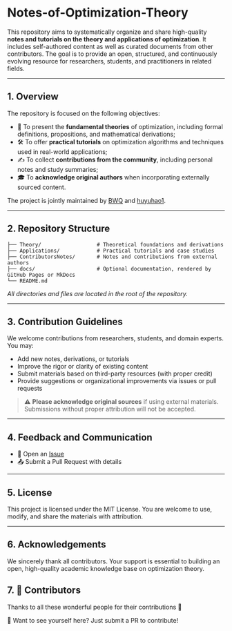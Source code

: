 # Notes-of-Optimization-Theory

This repository aims to systematically organize and share high-quality **notes and tutorials on the theory and applications of optimization**. It includes self-authored content as well as curated documents from other contributors. The goal is to provide an open, structured, and continuously evolving resource for researchers, students, and practitioners in related fields.

---

## 1. Overview

The repository is focused on the following objectives:

- 📖 To present the **fundamental theories** of optimization, including formal definitions, propositions, and mathematical derivations;
- 🛠 To offer **practical tutorials** on optimization algorithms and techniques used in real-world applications;
- ✍️ To collect **contributions from the community**, including personal notes and study summaries;
- 🎓 To **acknowledge original authors** when incorporating externally sourced content.

The project is jointly maintained by [BWQ](https://github.com/BWQ-L) and [huyuhao1](https://github.com/huyuhao1).


---

## 2. Repository Structure

```text
├── Theory/                  # Theoretical foundations and derivations
├── Applications/            # Practical tutorials and case studies
├── ContributorsNotes/       # Notes and contributions from external authors
├── docs/                    # Optional documentation, rendered by GitHub Pages or MkDocs
└── README.md
```

_All directories and files are located in the root of the repository._

---

## 3. Contribution Guidelines

We welcome contributions from researchers, students, and domain experts. You may:

- Add new notes, derivations, or tutorials
- Improve the rigor or clarity of existing content
- Submit materials based on third-party resources (with proper credit)
- Provide suggestions or organizational improvements via issues or pull requests

> ⚠️ **Please acknowledge original sources** if using external materials. Submissions without proper attribution will not be accepted.

---

## 4. Feedback and Communication

- 🐛 Open an [Issue](https://github.com/BWQ-L/Notes-of-Optimization-Theory/issues)
- 📤 Submit a Pull Request with details

---

## 5. License

This project is licensed under the MIT License. You are welcome to use, modify, and share the materials with attribution.

---

## 6. Acknowledgements

We sincerely thank all contributors. Your support is essential to building an open, high-quality academic knowledge base on optimization theory.

## 7. 👥 Contributors
Thanks to all these wonderful people for their contributions 💖

<!-- contributors:start -->
<!-- contributors:end -->

🙌 Want to see yourself here? Just submit a PR to contribute!
